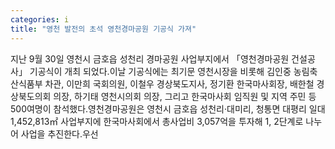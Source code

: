 ```yaml
---
categories: i
title: "영천 발전의 초석 영천경마공원 기공식 가져"
---
```

지난 9월 30일 영천시 금호읍 성천리 경마공원 사업부지에서 「영천경마공원 건설공사」 기공식이 개최 되었다.이날 기공식에는 최기문 영천시장을 비롯해 김인중 농림축산식품부 차관, 이만희 국회의원, 이철우 경상북도지사, 정기환 한국마사회장, 배한철 경상북도의회 의장, 하기태 영천시의회 의장, 그리고 한국마사회 임직원 및 지역 주민 등 500여명이 참석했다.영천경마공원은 영천시 금호읍 성천리·대미리, 청통면 대평리 일대 1,452,813㎡ 사업부지에 한국마사회에서 총사업비 3,057억을 투자해 1, 2단계로 나누어 사업을 추진한다.우선